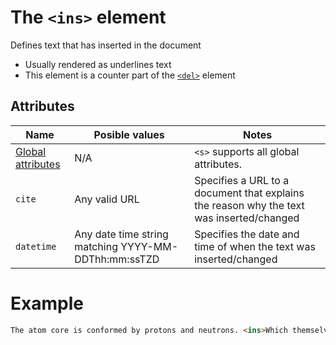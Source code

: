 # The `<ins>` element
Defines text that has inserted in the document

- Usually rendered as underlines text
- This element is a counter part of the [`<del>`](del.md) element

## Attributes
| Name | Posible values | Notes |
|-|-|-|
| [Global attributes](../first-steps/global-attributes.md) | N/A | `<s>` supports all global attributes. |
| `cite` | Any valid URL | Specifies a URL to a document that explains the reason why the text was inserted/changed |
| `datetime` | Any date time string matching YYYY-MM-DDThh:mm:ssTZD | Specifies the date and time of when the text was inserted/changed |

# Example
```html
The atom core is conformed by protons and neutrons. <ins>Which themselves are conformed by quarks.</ins>
```